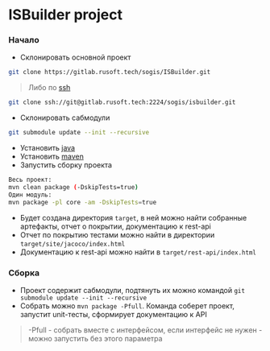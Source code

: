# ISBuilder project

### Начало

- Склонировать основной проект

```bash
git clone https://gitlab.rusoft.tech/sogis/ISBuilder.git
```

> Либо по [ssh](https://docs.gitlab.com/ee/ssh/)

```bash
git clone ssh://git@gitlab.rusoft.tech:2224/sogis/isbuilder.git
```

- Склонировать сабмодули

```bash
git submodule update --init --recursive
```

- Установить [java](https://www.oracle.com/technetwork/java/javase/downloads/jdk8-downloads-2133151.html)
- Установить [maven](https://maven.apache.org/install.html)
- Запустить сборку проекта

```bash
Весь проект:
mvn clean package (-DskipTests=true)
Один модуль:
mvn package -pl core -am -DskipTests=true
```

- Будет создана директория `target`, в ней можно найти собранные артефакты, отчет о покрытии, документацию к rest-api
- Отчет по покрытию тестами можно найти в директории `target/site/jacoco/index.html`
- Документацию к rest-api можно найти в `target/rest-api/index.html`

### Сборка

- Проект содержит сабмодули, подтянуть их можно командой `git submodule update --init --recursive`
- Собрать можно `mvn package -Pfull`. Команда соберет проект, запустит unit-тесты, сформирует документацию к API

> -Pfull - собрать вместе с интерфейсом, если интерфейс не нужен - можно запустить без этого параметра

